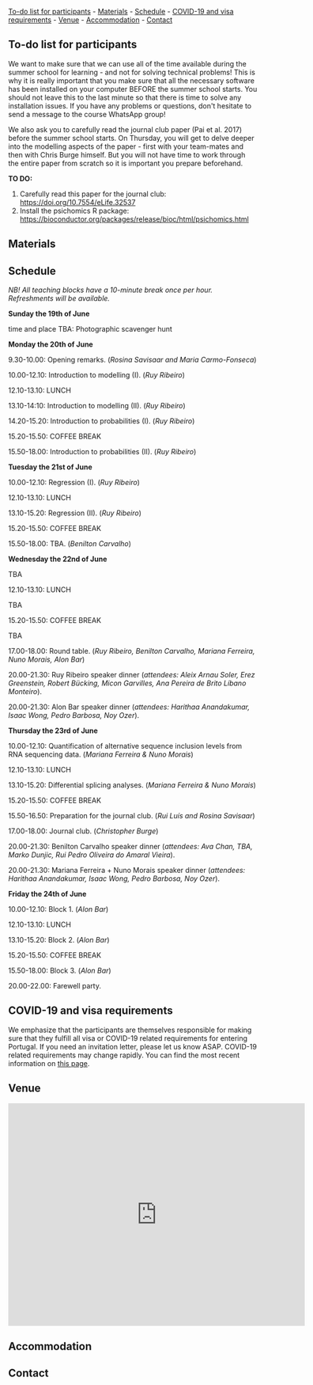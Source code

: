 
[To-do list for participants](#id-preinstallation) - [Materials](#id-materials) - [Schedule](#id-schedule) - [COVID-19 and visa requirements](#id-covid) -
  [Venue](#id-venue) - [Accommodation](#id-accommodation) - [Contact](#id-contacts)

<div id='id-preinstallation'/>

## To-do list for participants

We want to make sure that we can use all of the time available during the summer school for learning - and not for solving technical problems! This is why it is really important that you make sure that all the necessary software has been installed on your computer BEFORE the summer school starts. You should not leave this to the last minute so that there is time to solve any installation issues. If you have any problems or questions, don't hesitate to send a message to the course WhatsApp group!

We also ask you to carefully read the journal club paper (Pai et al. 2017) before the summer school starts. On Thursday, you will get to delve deeper into the modelling aspects of the paper - first with your team-mates and then with Chris Burge himself. But you will not have time to work through the entire paper from scratch so it is important you prepare beforehand.

<b>TO DO:</b>

1) Carefully read this paper for the journal club: https://doi.org/10.7554/eLife.32537<br>
2) Install the psichomics R package: https://bioconductor.org/packages/release/bioc/html/psichomics.html<br>

<div id='id-materials'/>

## Materials

<div id='id-schedule'/>

## Schedule

*NB! All teaching blocks have a 10-minute break once per hour. Refreshments will be available.*

<b>Sunday the 19th of June</b>

time and place TBA: Photographic scavenger hunt

<b>Monday the 20th of June</b>

9.30-10.00: Opening remarks. (*Rosina Savisaar and Maria Carmo-Fonseca*)

10.00-12.10: Introduction to modelling (I). (*Ruy Ribeiro*)

12.10-13.10: LUNCH

13.10-14:10: Introduction to modelling (II). (*Ruy Ribeiro*)

14.20-15.20: Introduction to probabilities (I). (*Ruy Ribeiro*)

15.20-15.50: COFFEE BREAK

15.50-18.00: Introduction to probabilities (II). (*Ruy Ribeiro*)

<b>Tuesday the 21st of June</b>

10.00-12.10: Regression (I). (*Ruy Ribeiro*)

12.10-13.10: LUNCH

13.10-15.20: Regression (II). (*Ruy Ribeiro*)

15.20-15.50: COFFEE BREAK

<div id='id-socialevents'/>

15.50-18.00: TBA. (*Benilton Carvalho*)

<b>Wednesday the 22nd of June</b>

TBA

12.10-13.10: LUNCH

TBA

15.20-15.50: COFFEE BREAK

TBA

17.00-18.00: Round table. (*Ruy Ribeiro, Benilton Carvalho, Mariana Ferreira, Nuno Morais, Alon Bar*)

20.00-21.30: Ruy Ribeiro speaker dinner (*attendees: Aleix Arnau Soler, Erez Greenstein, Robert Bücking, Micon Garvilles, Ana Pereira de Brito Líbano Monteiro*).

20.00-21.30: Alon Bar speaker dinner (*attendees: Harithaa Anandakumar, Isaac Wong, Pedro Barbosa, Noy Ozer*).

<b>Thursday the 23rd of June</b>

10.00-12.10: Quantification of alternative sequence inclusion levels from RNA sequencing data. (*Mariana Ferreira & Nuno Morais*)

12.10-13.10: LUNCH

13.10-15.20: Differential splicing analyses. (*Mariana Ferreira & Nuno Morais*)

15.20-15.50: COFFEE BREAK

15.50-16.50: Preparation for the journal club. (*Rui Luís and Rosina Savisaar*)

17.00-18.00: Journal club. (*Christopher Burge*)

20.00-21.30: Benilton Carvalho speaker dinner (*attendees: Ava Chan, TBA, Marko Dunjic, Rui Pedro Oliveira do Amaral Vieira*).

20.00-21.30: Mariana Ferreira + Nuno Morais speaker dinner (*attendees: Harithaa Anandakumar, Isaac Wong, Pedro Barbosa, Noy Ozer*).

<b>Friday the 24th of June</b>

10.00-12.10: Block 1. (*Alon Bar*)

12.10-13.10: LUNCH

13.10-15.20: Block 2. (*Alon Bar*)

15.20-15.50: COFFEE BREAK

15.50-18.00: Block 3. (*Alon Bar*)

20.00-22.00: Farewell party.

<div id='id-covid'/>

## COVID-19 and visa requirements

We emphasize that the participants are themselves responsible for making sure that they fulfill all visa or COVID-19 related requirements for entering Portugal. If you need an invitation letter, please let us know ASAP. COVID-19 related requirements may change rapidly. You can find the most recent information on <a href="https://www.visitportugal.com/en/content/covid-19-measures-implemented-portugal">this page</a>.

<div id='id-venue'/>

## Venue
<div id='id-accommodation'/>

<iframe src="https://www.google.com/maps/embed?pb=!1m18!1m12!1m3!1d31285.801742123218!2d-9.166283526806124!3d38.76084404648707!2m3!1f0!2f0!3f0!3m2!1i1024!2i768!4f13.1!3m3!1m2!1s0xd19331bc2f28e2b%3A0xbdcfa9c87a4c0bc4!2sInstituto%20de%20Medicina%20Molecular%20(IMM)!5e0!3m2!1sen!2suk!4v1653313338501!5m2!1sen!2suk" width="600" height="450" style="border:0;" allowfullscreen="" loading="lazy" referrerpolicy="no-referrer-when-downgrade"></iframe>

## Accommodation

## Contact

<div id='id-contacts'/>

